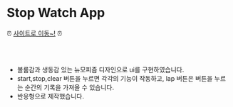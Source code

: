 <br>

# Stop Watch App   

⏰ [사이트로 이동~!](https://peppersora.github.io/stopwatch-2022/) ⏰


<br>

<br>

- 볼륨감과 생동감 있는 뉴모피즘 디자인으로 ui를 구현하였습니다.
- start,stop,clear 버튼을 누르면 각각의 기능이 작동하고,
  lap 버튼은 버튼을 누르는 순간의 기록을 가져올 수 있습니다.
- 반응형으로 제작했습니다.
